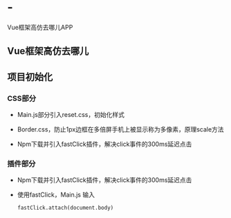 # -
Vue框架高仿去哪儿APP
## Vue框架高仿去哪儿

## 项目初始化

### CSS部分

- Main.js部分引入reset.css，初始化样式

- Border.css，防止1px边框在多倍屏手机上被显示称为多像素，原理scale方法

- Npm下载并引入fastClick插件，解决click事件的300ms延迟点击

### 插件部分

- Npm下载并引入fastClick插件，解决click事件的300ms延迟点击

- 使用fastClick，Main.js 输入 

  ```
  fastClick.attach(document.body)
  ```

  ​
